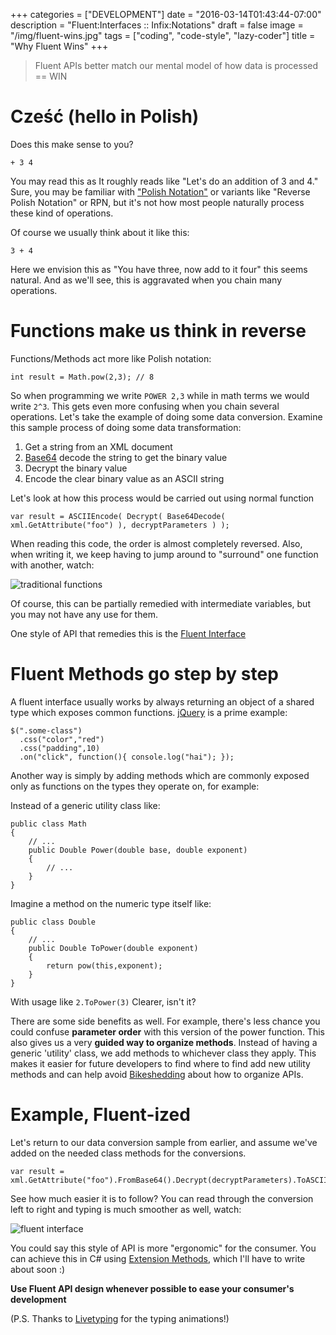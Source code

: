 +++
categories = ["DEVELOPMENT"]
date = "2016-03-14T01:43:44-07:00"
description = "Fluent:Interfaces :: Infix:Notations"
draft = false
image = "/img/fluent-wins.jpg"
tags = ["coding", "code-style", "lazy-coder"]
title = "Why Fluent Wins"
+++

> Fluent APIs better match our mental model of how data is processed == WIN 

# Cześć (hello in Polish)
Does this make sense to you?  

`+ 3 4 `

You may read this as It roughly reads like "Let's do an addition of 3 and 4."  Sure, you may be familiar with ["Polish Notation"](https://en.wikipedia.org/wiki/Polish_notation) or variants like "Reverse Polish Notation" or RPN, but it's not how most people naturally process these kind of operations.  

Of course we usually think about it like this:

`3 + 4`

Here we envision this as "You have three, now add to it four" this seems natural.  And as we'll see, this is aggravated when you chain many operations.

# Functions make us think in reverse

Functions/Methods act more like Polish notation:

`int result = Math.pow(2,3); // 8`

So when programming we write `POWER 2,3` while in math terms we would write `2^3`.  This gets even more confusing when you chain several operations.  Let's take the example of doing some data conversion.  Examine this sample process of doing some data transformation:

1. Get a string from an XML document
2. [Base64](https://en.wikipedia.org/wiki/Base64) decode the string to get the binary value
3. Decrypt the binary value
4. Encode the clear binary value as an ASCII string

Let's look at how this process would be carried out using normal function 

````
var result = ASCIIEncode( Decrypt( Base64Decode( xml.GetAttribute("foo") ), decryptParameters ) );
````

When reading this code, the order is almost completely reversed.  Also, when writing it, we keep having to jump around to "surround" one function with another, watch:

![traditional functions](/img/fluent-bad.gif)

Of course, this can be partially remedied with intermediate variables, but you may not have any use for them.

One style of API that remedies this is the [Fluent Interface](http://martinfowler.com/bliki/FluentInterface.html)

# Fluent Methods go step by step

A fluent interface usually works by always returning an object of a shared type which exposes common functions.  [jQuery](https://jquery.com/) is a prime example:

```
$(".some-class")
  .css("color","red")
  .css("padding",10)
  .on("click", function(){ console.log("hai"); });
```

Another way is simply by adding methods which are commonly exposed only as functions on the types they operate on, for example:

Instead of a generic utility class like:
```
public class Math
{
    // ...
    public Double Power(double base, double exponent)
    {
        // ... 
    }
}
```

Imagine a method on the numeric type itself like:
```
public class Double
{
    // ...
    public Double ToPower(double exponent)
    {
        return pow(this,exponent); 
    }
}
```
With usage like `2.ToPower(3)` Clearer, isn't it?  

There are some side benefits as well.  For example, there's less chance you could confuse **parameter order** with this version of the power function.  This also gives us a very **guided way to organize methods**.  Instead of having a generic 'utility' class, we add methods to whichever class they apply.  This makes it easier for future developers to find where to find add new utility methods and can help avoid [Bikeshedding](https://css-tricks.com/what-is-bikeshedding/) about how to organize APIs.

# Example, Fluent-ized
Let's return to our data conversion sample from earlier, and assume we've added on the needed class methods for the conversions.

```
var result = xml.GetAttribute("foo").FromBase64().Decrypt(decryptParameters).ToASCII();
```

See how much easier it is to follow?  You can read through the conversion left to right and typing is much smoother as well, watch:

![fluent interface](/img/fluent-good.gif)

You could say this style of API is more "ergonomic" for the consumer.  You can achieve this in C# using [Extension ](https://msdn.microsoft.com/en-us/library/bb383977.aspx) [Methods](http://www.dotnetperls.com/extension), which I'll have to write about soon :)

**Use Fluent API design whenever possible to ease your consumer's development** 

(P.S. Thanks to [Livetyping](http://text.livetyping.com/) for the typing animations!)